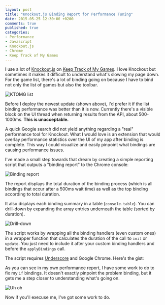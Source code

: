 ```yaml
---
layout: post
title: "Knockout.js Binding Report for Performance Tuning"
date: 2015-05-25 12:30:00 +0200
comments: true
published: true
categories:
- Performance
- Javascript
- Knockout.js
- Chrome
- Keep Track of My Games
---
```


I use a lot of [Knockout.js](http://knockoutjs.com) on [Keep Track of My Games](http://keeptrackofmygames.com). I love Knockout but sometimes it makes it difficult to understand what's slowing my page down. For the game list, there's a lot of binding going on because I have to bind not only the list of games but also the toolbar.

![KTOMG list](http://41.media.tumblr.com/fefa8f95951ed13a2f4d22e758bb807b/tumblr_inline_nonu62Tr1J1qlpzxk_540.png)

Before I deploy the newest update (shown above), I'd prefer it if the list binding performance was better than it is now. Currently there's a visible block on the UI thread when returning results from the API, about 500-1000ms. **This is unacceptable.**

A quick Google search did not yield anything regarding a "real" performance tool for Knockout. What I would love is an extension that would overlay performance statistics over the UI of my app after binding is complete. This way I could visualize and easily pinpoint what bindings are causing performance issues.

I've made a small step towards that dream by creating a simple reporting script that outputs a "binding report" to the Chrome console:

![Binding report](https://cloud.githubusercontent.com/assets/563819/7795861/5a10389a-02d9-11e5-9462-056fa9e4da18.png)

The report displays the total duration of the binding process (which is all bindings that occur after a 500ms wait time) as well as the top binding according to total duration.

It also displays each binding summary in a table (`console.table`). You can drill-down by expanding the array entries underneath the table (sorted by duration).

![Drill-down](https://cloud.githubusercontent.com/assets/563819/7795969/8fb1c828-02da-11e5-8b81-fe88f466812e.png)

The script works by wrapping all the binding handlers (even custom ones) in a wrapper function that calculates the duration of the call to `init` or `update`. You just need to include it after your custom binding handlers and before the `applyBindings` call. 

The script requires [Underscore](http://underscorejs.org) and Google Chrome. Here's the gist:

<script src="https://gist.github.com/kamranayub/65399fa247a6c182bc65.js"></script>

As you can see in my own performance report, I have some work to do to fix my `if` bindings. It doesn't exactly pinpoint the problem binding, but it gets me a step closer to understanding what's going on.

![Uh oh](https://cloud.githubusercontent.com/assets/563819/7796086/f407dc76-02db-11e5-90e7-b89613408174.png)

Now if you'll execuse me, I've got some work to do.
